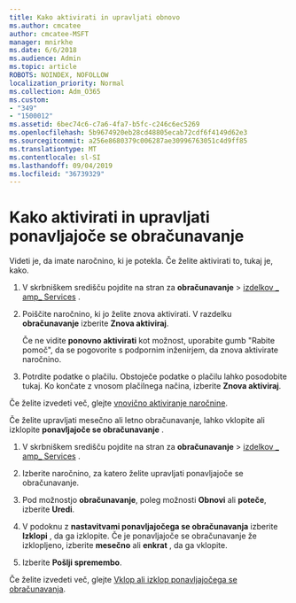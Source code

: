 ```yaml
---
title: Kako aktivirati in upravljati obnovo
ms.author: cmcatee
author: cmcatee-MSFT
manager: mnirkhe
ms.date: 6/6/2018
ms.audience: Admin
ms.topic: article
ROBOTS: NOINDEX, NOFOLLOW
localization_priority: Normal
ms.collection: Adm_O365
ms.custom:
- "349"
- "1500012"
ms.assetid: 6bec74c6-c7a6-4fa7-b5fc-c246c6ec5269
ms.openlocfilehash: 5b9674920eb28cd48805ecab72cdf6f4149d62e3
ms.sourcegitcommit: a256e8680379c006287ae30996763051c4d9ff85
ms.translationtype: MT
ms.contentlocale: sl-SI
ms.lasthandoff: 09/04/2019
ms.locfileid: "36739329"
---
```

# <a name="how-to-reactivate-and-manage-recurring-billing"></a>Kako aktivirati in upravljati ponavljajoče se obračunavanje

Videti je, da imate naročnino, ki je potekla. Če želite aktivirati to, tukaj je, kako.
  
1. V skrbniškem središču pojdite na stran za **obračunavanje** \> [izdelkov _ amp_ Services](https://go.microsoft.com/fwlink/p/?linkid=842054) .

2. Poiščite naročnino, ki jo želite znova aktivirati. V razdelku **obračunavanje** izberite **Znova aktiviraj**.

    Če ne vidite **ponovno aktivirati** kot možnost, uporabite gumb "Rabite pomoč", da se pogovorite s podpornim inženirjem, da znova aktivirate naročnino.

3. Potrdite podatke o plačilu. Obstoječe podatke o plačilu lahko posodobite tukaj. Ko končate z vnosom plačilnega načina, izberite **Znova aktiviraj**.

Če želite izvedeti več, glejte [vnovično aktiviranje naročnine](https://docs.microsoft.com//office365/admin/subscriptions-and-billing/reactivate-your-subscription). 

Če želite upravljati mesečno ali letno obračunavanje, lahko vklopite ali izklopite **ponavljajoče se obračunavanje** .
  
1. V skrbniškem središču pojdite na stran za **obračunavanje** \> [izdelkov _ amp_ Services](https://go.microsoft.com/fwlink/p/?linkid=842054) .

2. Izberite naročnino, za katero želite upravljati ponavljajoče se obračunavanje.

3. Pod možnostjo **obračunavanje**, poleg možnosti **Obnovi** ali **poteče**, izberite **Uredi**.

4. V podoknu z **nastavitvami ponavljajočega se obračunavanja** izberite **Izklopi** , da ga izklopite. Če je ponavljajoče se obračunavanje že izklopljeno, izberite **mesečno** ali **enkrat** , da ga vklopite.

5. Izberite **Pošlji spremembo**.

Če želite izvedeti več, glejte [Vklop ali izklop ponavljajočega se obračunavanja](https://docs.microsoft.com/office365/admin/subscriptions-and-billing/renew-your-subscription#turn-recurring-billing-off-or-on).